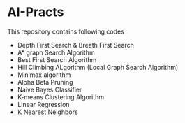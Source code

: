 # AI-Practs
This repository contains following codes
- Depth First Search & Breath First Search
- A* graph Search Algorithm
- Best First Search Algorithm
- Hill Climbing ALgorithm (Local Graph Search Algorithm)
- Minimax algorithm
- Alpha Beta Pruning
- Naive Bayes Classifier 
- K-means Clustering Algorithm
- Linear Regression
- K Nearest Neighbors